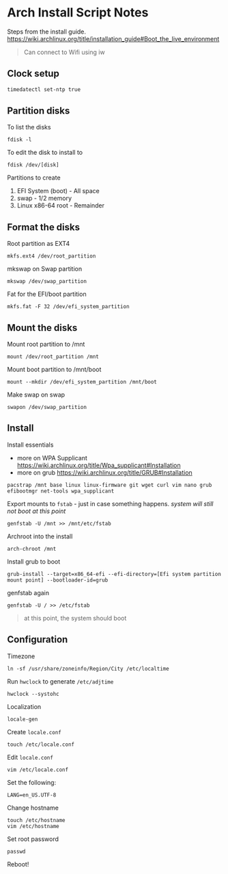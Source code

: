 # Arch Install Script Notes

Steps from the install guide.
https://wiki.archlinux.org/title/installation_guide#Boot_the_live_environment

 > Can connect to Wifi using iw 

## Clock setup
```bash
timedatectl set-ntp true
```

## Partition disks

To list the disks
```
fdisk -l
```
To edit the disk to install to
```
fdisk /dev/[disk]
```
Partitions to create
1. EFI System (boot) - All space
2. swap - 1/2 memory
3. Linux x86-64 root - Remainder

## Format the disks
Root partition as EXT4
```
mkfs.ext4 /dev/root_partition
```
mkswap on Swap partition
```
mkswap /dev/swap_partition
```
Fat for the EFI/boot partition
```
mkfs.fat -F 32 /dev/efi_system_partition
```
## Mount the disks
Mount root partition to /mnt
```
mount /dev/root_partition /mnt
```
Mount boot partition to /mnt/boot
```
mount --mkdir /dev/efi_system_partition /mnt/boot
```
Make swap on swap
```
swapon /dev/swap_partition
```
## Install
Install essentials
 - more on WPA Supplicant https://wiki.archlinux.org/title/Wpa_supplicant#Installation
 - more on grub https://wiki.archlinux.org/title/GRUB#Installation
```
pacstrap /mnt base linux linux-firmware git wget curl vim nano grub efibootmgr net-tools wpa_supplicant
```
Export mounts to `fstab` - just in case something happens. *system will still not boot at this point*
```
genfstab -U /mnt >> /mnt/etc/fstab
```
Archroot into the install
```
arch-chroot /mnt
```
Install grub to boot
```
grub-install --target=x86_64-efi --efi-directory=[Efi system partition mount point] --bootloader-id=grub
```
genfstab again
```
genfstab -U / >> /etc/fstab
```
 > at this point, the system should boot

## Configuration
Timezone
```
ln -sf /usr/share/zoneinfo/Region/City /etc/localtime
```
Run `hwclock` to generate `/etc/adjtime`
```
hwclock --systohc
```

Localization
```
locale-gen
```
Create `locale.conf`
```
touch /etc/locale.conf
```
Edit `locale.conf`
```
vim /etc/locale.conf
```
Set the following:
```
LANG=en_US.UTF-8
```

Change hostname
```
touch /etc/hostname
vim /etc/hostname
```

Set root password
```
passwd
```

Reboot!